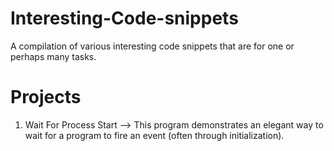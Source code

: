 Interesting-Code-snippets
=========================

A compilation of various interesting code snippets that are for one or perhaps many tasks.

Projects
========

1) Wait For Process Start
  --> This program demonstrates an elegant way to wait for a program to fire an event (often through initialization).

